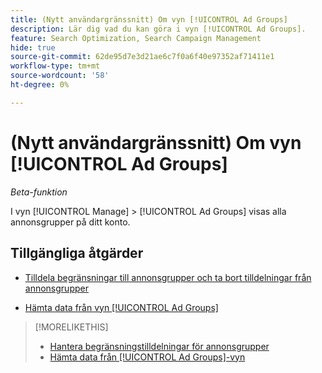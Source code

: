 ```yaml
---
title: (Nytt användargränssnitt) Om vyn [!UICONTROL Ad Groups]
description: Lär dig vad du kan göra i vyn [!UICONTROL Ad Groups].
feature: Search Optimization, Search Campaign Management
hide: true
source-git-commit: 62de95d7e3d21ae6c7f0a6f40e97352af71411e1
workflow-type: tm+mt
source-wordcount: '58'
ht-degree: 0%

---
```


# (Nytt användargränssnitt) Om vyn [!UICONTROL Ad Groups]

*Beta-funktion*

I vyn [!UICONTROL Manage] > [!UICONTROL Ad Groups] visas alla annonsgrupper på ditt konto.

## Tillgängliga åtgärder

* [Tilldela begränsningar till annonsgrupper och ta bort tilldelningar från annonsgrupper](/help/search-social-commerce/new-ui/manage/ad-groups/ad-group-constraint-assignments-manage.md)

* [Hämta data från vyn [!UICONTROL Ad Groups]](/help/search-social-commerce/new-ui/manage/ad-groups/ad-group-view-report.md)

>[!MORELIKETHIS]
>
>* [Hantera begränsningstilldelningar för annonsgrupper](ad-group-constraint-assignments-manage.md)
>* [Hämta data från [!UICONTROL Ad Groups]-vyn](ad-group-view-report.md)
